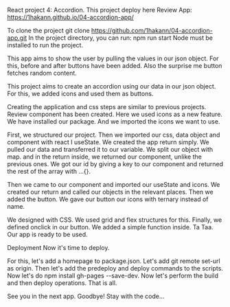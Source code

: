 React project 4: Accordion. This project deploy here Review App: https://1hakann.github.io/04-accordion-app/

To clone the project git clone https://github.com/1hakann/04-accordion-app.git In the project directory, you can run: npm run start Node must be installed to run the project.

This app aims to show the user by pulling the values in our json object. For this, before and after buttons have been added. Also the surprise me button fetches random content.

This project aims to create an accordion using our data in our json object. For this, we added icons and used them as buttons.

Creating the application and css steps are similar to previous projects. Review component has been created. Here we used icons as a new feature. We have installed our package. And we imported the icons we want to use.

First, we structured our project. Then we imported our css, data object and component with react I useState. We created the app return simply. We pulled our data and transferred it to our variable. We split our object with map. and in the return inside, we returned our component, unlike the previous ones. We got our id by giving a key to our component and returned the rest of the array with ...{}.

Then we came to our component and imported our useState and icons. We created our return and called our objects in the relevant places. Then we added the button. We gave our button our icons with ternary instead of name.

We designed with CSS. We used grid and flex structures for this. Finally, we defined onclick in our button. We added a simple function inside. Ta Taa. Our app is ready to be used.

Deployment Now it's time to deploy.

For this, let's add a homepage to package.json. Let's add git remote set-url as origin. Then let's add the predeploy and deploy commands to the scripts. Now let's do npm install gh-pages --save-dev. Now let's perform the build and then deploy operations. That is all.

See you in the next app. Goodbye! Stay with the code...